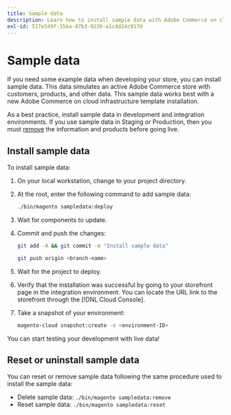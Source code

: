 ```yaml
---
title: Sample data
description: Learn how to install sample data with Adobe Commerce on cloud infrastructure.
exl-id: 517e549f-15ba-47b3-9236-a1c4d24c917d
---
```

# Sample data

If you need some example data when developing your store, you can install sample data. This data simulates an active Adobe Commerce store with customers, products, and other data. This sample data works best with a new Adobe Commerce on cloud infrastructure template installation.

As a best practice, install sample data in development and integration environments. If you use sample data in Staging or Production, then you must [remove](#reset-or-uninstall-sample-data) the information and products before going live.

## Install sample data

To install sample data:

1. On your local workstation, change to your project directory.

1. At the root, enter the following command to add sample data:

   ```bash
   ./bin/magento sampledata:deploy
   ```

1. Wait for components to update.

1. Commit and push the changes:

   ```bash
   git add -A && git commit -m "Install sample data"
   ```

   ```bash
   git push origin <branch-name>
   ```

1. Wait for the project to deploy.

1. Verify that the installation was successful by going to your storefront page in the integration environment. You can locate the URL link to the storefront through the [!DNL Cloud Console].

1. Take a snapshot of your environment:

   ```bash
   magento-cloud snapshot:create -e <environment-ID>
   ```

You can start testing your development with live data!

## Reset or uninstall sample data

You can reset or remove sample data following the same procedure used to install the sample data:

- Delete sample data: `./bin/magento sampledata:remove`
- Reset sample data: `./bin/magento sampledata:reset`
